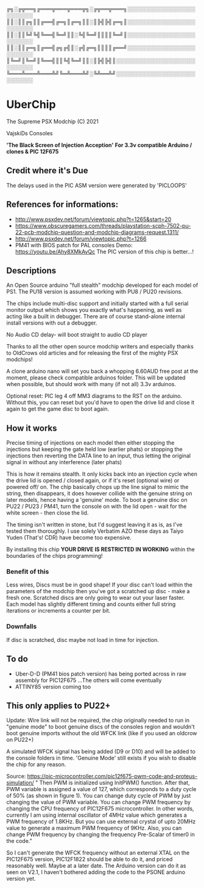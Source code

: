 ╔╗░╔╦══╗╔═══╦═══╦═══╦╗░╔╦══╦═══╗░░░░░░░░░░░░░░░░░░░░░░░░░
║║░║║╔╗║║╔══╣╔═╗║╔═╗║║░║╠╣╠╣╔═╗║░░░░░░░░░░░░░░░░░░░░░░░░░
║║░║║╚╝╚╣╚══╣╚═╝║║░╚╣╚═╝║║║║╚═╝║░░░░░░░░░░░░░░░░░░░░░░░░░
║║░║║╔═╗║╔══╣╔╗╔╣║░╔╣╔═╗║║║║╔══╝░░░░░░░░░░░░░░░░░░░░░░░░░
║╚═╝║╚═╝║╚══╣║║╚╣╚═╝║║░║╠╣╠╣║░░░░░░░░░░░░░░░░░░░░░░░░░░░░
╚═══╩═══╩═══╩╝╚═╩═══╩╝░╚╩══╩╝░░░░░░░░░░░░░░░░░░░░░░░░░░░░

# UberChip

The Supreme PSX Modchip (C) 2021 

VajskiDs Consoles

**'The Black Screen of Injection Acception'**
**For 3.3v compatible Arduino / clones & PIC 12F675**

## Credit where it's Due

The delays used in the PIC ASM version were generated by 'PICLOOPS'

## References for informations:

- http://www.psxdev.net/forum/viewtopic.php?t=1265&start=20
- https://www.obscuregamers.com/threads/playstation-scph-7502-pu-22-pcb-modchip-question-and-modchip-diagrams-request.1311/
- http://www.psxdev.net/forum/viewtopic.php?t=1266
- PM41 with BIOS patch for PAL consoles Demo: https://youtu.be/Ahy8XMkAvQc The PIC version of this chip is better...!

## Descriptions

An Open Source arduino "full stealth" modchip developed for each model of PS1. The PU18 version is assumed working with PU8 / PU20 revisions. 

The chips include multi-disc support and initially started with a full serial monitor output which shows you exactly what's
happening, as well as acting like a built in debugger. There are of course stand-alone internal install versions with out a debugger.

No Audio CD delay- will boot straight to audio CD player

Thanks to all the other open source modchip writers and especially thanks to OldCrows old articles and for
releasing the first of the mighty PSX modchips!

A clone arduino nano will set you back a whopping 6.60AUD free post at the moment, please check compatible arduinos folder.
This will be updated when possible, but should work with many (if not all) 3.3v arduinos.

Optional reset: PIC leg 4 off MM3 diagrams to the RST on the arduino.
Without this, you can reset but you'd have to open the drive lid and close it again to get the game disc to boot again. 

## How it works

Precise timing of injections on each model then either stopping the injections but keeping the gate held low (earlier phats) or stopping the injections then reverting the DATA line to an input, thus letting the original signal in without
any interference (later phats) 

This is how it remains stealth. It only kicks back into an injection cycle when the drive lid is opened / closed again, or if it's reset (optional wire) or powered off/ on. The chip basically chops up the line signal to mimic the string, then disappears, it does however collide with the genuine string on later models, hence having a 'genuine' mode. To boot a genuine disc on PU22 / PU23 / PM41, turn the console on with the lid open - wait for the white screen - then close the lid. 

The timing isn't written in stone, but I'd suggest leaving it as is, as I've tested them thoroughly. I use solely Verbatim AZO these days as Taiyo Yuden (That's! CDR) have become too expensive.

By installing this chip **YOUR DRIVE IS RESTRICTED IN WORKING** within the boundaries of the chips programming!

### Benefit of this
Less wires, Discs must be in good shape! If your disc can't load within the parameters of the modchip then you've got a scratched up disc - make a fresh one. Scratched
discs are only going to wear out your laser faster. Each model has slightly different timing and counts either full string iterations or increments a counter per bit.

### Downfalls
If disc is scratched, disc maybe not load in time for injection.

## To do
- Uber-D-D (PM41 bios patch version) has being ported across in raw assembly for PIC12F675 ...The others will come eventually
- ATTINY85 version coming too

## This only applies to PU22+ 
Update: Wire link will not be required, the chip originally needed to run in "genuine mode" to boot genuine discs of the consoles region and wouldn't boot 
genuine imports without the old WFCK link (like if you used an oldcrow on PU22+)

A simulated WFCK signal has being added (D9 or D10) and will be added to the console folders in time.
'Genuine Mode' still exists if you wish to disable the chip for any reason.

Source: https://pic-microcontroller.com/pic12f675-pwm-code-and-proteus-simulation/
" Then PWM is initialized using InitPWM() function. After that, PWM variable is assigned a value of 127, which corresponds to a duty cycle of 50% (as shown in figure 1). You can change duty cycle of PWM by just changing the value of PWM variable.
You can change PWM frequency by changing the CPU frequency of PIC12F675 microcontroller. In other words, currently I am using internal oscillator of 4MHz value which generates a PWM frequency of 1.8KHz. But you can use external crystal of upto 20MHz value to generate a maximum PWM frequency of 9KHz. Also, you can change PWM frequency by changing the frequency Pre-Scalar of timer0 in the code."

So I can't generate the WFCK frequency without an external XTAL on the PIC12F675 version,  PIC12F1822 should be able to do it, and priced reasonably well. Maybe at a later date. The Arduino version can do it as seen on V2.1, I haven't bothered adding the code to the PSONE arduino version yet. 
